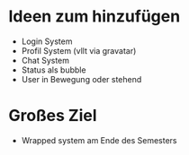 # Ideen zum hinzufügen

- Login System
- Profil System (vllt via gravatar)
- Chat System
- Status als bubble
- User in Bewegung oder stehend

# Großes Ziel
- Wrapped system am Ende des Semesters